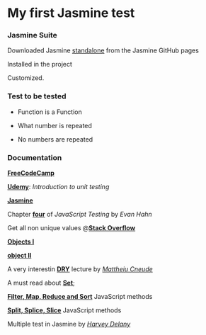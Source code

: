 # My first Jasmine test

### Jasmine Suite

Downloaded Jasmine [standalone](https://github.com/jasmine/jasmine/releases) from the Jasmine GitHub pages

Installed in the project

Customized.

### Test to be tested

  * Function is a Function

  * What number is repeated

  * No numbers are repeated

### Documentation

[**FreeCodeCamp**](https://www.freecodecamp.org/news/jasmine-unit-testing-tutorial-4e757c2cbf42/)

[**Udemy**](https://www.udemy.com/course/refactoru-intro-unit-test/?src=sac&kw=introduction+to+unit+tes): *Introduction to unit testing*

[**Jasmine**](https://jasmine.github.io/tutorials/your_first_suite)

Chapter [**four**](https://www.oreilly.com/library/view/javascript-testing-with/9781449356729/ch04.html) of *JavaScript Testing* by *Evan Hahn*

Get all non unique values @[**Stack Overflow**](https://stackoverflow.com/questions/840781/get-all-non-unique-values-i-e-duplicate-more-than-one-occurrence-in-an-array?page=1&tab=votes)

[**Objects I**](https://www.digitalocean.com/community/tutorials/understanding-objects-in-javascript)

[**object II**](https://www.digitalocean.com/community/tutorials/how-to-use-object-methods-in-javascript)

A very interestin [**DRY**](https://thevaluable.dev/dry-principle-cost-benefit-example/) lecture by [*Mattheiu Cneude*](https://thevaluable.dev/page/about/)

A must read about [**Set**](https://developer.mozilla.org/en-US/docs/Web/JavaScript/Reference/Global_Objects/Set);

[**Filter, Map, Reduce and Sort**](https://dev.to/lberge17/js-array-methods-filter-map-reduce-and-sort-2gcn) JavaScript methods

[**Split, Splice, Slice**](https://medium.com/@jeanpan/javascript-splice-slice-split-745b1c1c05d2) JavaScript methods

Multiple test in Jasmine by [*Harvey Delany*](https://blog.harveydelaney.com/running-multiple-test-cases-in-jasmine/)

<!--
"What you know" by Two Door Cinema Club
"My Type" by Saint Motel
"Counting Down the days (feat. Gemma Hayes)" by Above & Beyond
"Young Folks" by Peter Björn and John
"3 Nights" by Dominic Fike
"White Lies" by Max Frost
"Tongue Tied" by Atlantic Records
"Hans Zimmer - S.T.A.Y (Madis remix)Theme INTERSTELLAR" by MadisMusic

-->
